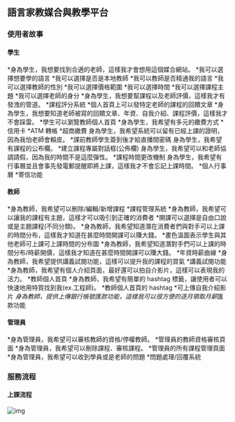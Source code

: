 ## 語言家教媒合與教學平台

### 使用者故事

#### 學生

*身為學生，我想要找到合適的老師，這樣我才會想用這個媒合網站。
 *我可以選擇想要學的語言
 *我可以選擇是否是本地教師
 *我可以教師是否精通我的語言
 *我可以選擇教師的性別
 *我可以選擇價格範圍
 *我可以選擇時間
 *我可以選擇課程主題
 *我可以選擇老師的身分
*身為學生，我想要幫課程以及老師評價，這樣我才有發洩的管道。
 *課程評分系統
 *個人首頁上可以發特定老師的課程的回饋文章
*身為學生，我想要知道老師被寫的回饋文章、年資、自我介紹、課程評價，這樣我才不會踩雷。
 *學生可以瀏覽教師個人首頁
*身為學生，我希望有多元的繳費方式
  *信用卡
  *ATM 轉帳
  *超商繳費
身為學生，我希望系統可以留有已經上課的證明，因為我怕老師會賴皮。
  *課前教師學生簽到後才給直播間密碼
身為學生，我希望有課程的公布欄。
  *建立課程專屬對話框(公佈欄)
身為學生，我希望可以和老師協調請假，因為我的時間不是這麼彈性。
  *課程時間更改機制
身為學生，我希望有行事曆並且會事先發電郵提醒即將上課，這樣我才不會忘記上課時間。
  *個人行事曆
  *寄信功能

#### 教師

*身為教師，我希望可以刪除/編輯/新增課程
 *課程管理系統
*身為教師，我希望可以讓我的課程有主題，這樣才可以吸引到正確的消費者
 *開課可以選擇是自由口說或是主題課程(不同分類)。
*身為教師，我希望知道潛在消費者們與對手可以上課的時間分布，這樣我才知道在甚麼時間開課可以賺大錢。
 *畫色溫圖表示學生與其他老師可上課可上課時間的分布圖
*身為教師，我希望知道潛對手們可以上課的時間分布/時薪開價，這樣我才知道在甚麼時間開課可以賺大錢。
 *年資時薪曲線 
*身為教師，我希望提供講義試閱功能，這樣可以提升我的課程的買氣
 *講義試閱功能
*身為教師，我希望有個人介紹頁面，最好還可以拍自介影片，這樣可以表現我的活力。
 *教師個人首頁
*身為教師，我希望有簡單的 hashtag 標籤，讓使用者可以快速地用特質找到我(ex.工程師)。
 *教師個人首頁的 hashtag
*可上傳自我介紹影片
 *身為教師，提供上傳銀行帳號匯款功能，這樣我可以很方便的逐月領取月薪*匯款功能

#### 管理員

*身為管理員，我希望可以審核教師的資格/停權教師。
 *管理員的教師資格審核頁面
*身為管理員，我希望可以刪除課程、審核課程。
 *管理員的所有課程管理頁面
*身為管理員，我希望可以收到學員或是老師的問題
 *問題處理/回覆系統

### 服務流程

#### 上課流程

![img](https://i.imgur.com/SFgod0I.png)






